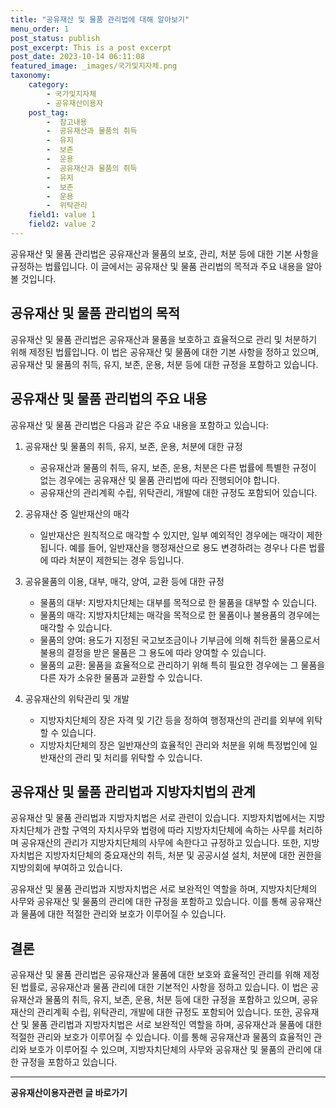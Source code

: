 ```yaml
---
title: "공유재산 및 물품 관리법에 대해 알아보기"
menu_order: 1
post_status: publish
post_excerpt: This is a post excerpt
post_date: 2023-10-14 06:11:08
featured_image: _images/국가및지자체.png
taxonomy:
    category:
        - 국가및지자체
        - 공유재산이용자
    post_tag:
        -  참고내용
        -  공유재산과 물품의 취득
        -  유지
        -  보존
        -  운용
        -  공유재산과 물품의 취득
        -  유지
        -  보존
        -  운용
        -  위탁관리
    field1: value 1
    field2: value 2
---
```



 공유재산 및 물품 관리법은 공유재산과 물품의 보호, 관리, 처분 등에 대한 기본 사항을 규정하는 법률입니다. 이 글에서는 공유재산 및 물품 관리법의 목적과 주요 내용을 알아볼 것입니다.

##  공유재산 및 물품 관리법의 목적

공유재산 및 물품 관리법은 공유재산과 물품을 보호하고 효율적으로 관리 및 처분하기 위해 제정된 법률입니다. 이 법은 공유재산 및 물품에 대한 기본 사항을 정하고 있으며, 공유재산 및 물품의 취득, 유지, 보존, 운용, 처분 등에 대한 규정을 포함하고 있습니다.

##  공유재산 및 물품 관리법의 주요 내용

공유재산 및 물품 관리법은 다음과 같은 주요 내용을 포함하고 있습니다:

1. 공유재산 및 물품의 취득, 유지, 보존, 운용, 처분에 대한 규정
   - 공유재산과 물품의 취득, 유지, 보존, 운용, 처분은 다른 법률에 특별한 규정이 없는 경우에는 공유재산 및 물품 관리법에 따라 진행되어야 합니다.
   - 공유재산의 관리계획 수립, 위탁관리, 개발에 대한 규정도 포함되어 있습니다.

2. 공유재산 중 일반재산의 매각
   - 일반재산은 원칙적으로 매각할 수 있지만, 일부 예외적인 경우에는 매각이 제한됩니다. 예를 들어, 일반재산을 행정재산으로 용도 변경하려는 경우나 다른 법률에 따라 처분이 제한되는 경우 등입니다.

3. 공유물품의 이용, 대부, 매각, 양여, 교환 등에 대한 규정
   - 물품의 대부: 지방자치단체는 대부를 목적으로 한 물품을 대부할 수 있습니다.
   - 물품의 매각: 지방자치단체는 매각을 목적으로 한 물품이나 불용품의 경우에는 매각할 수 있습니다.
   - 물품의 양여: 용도가 지정된 국고보조금이나 기부금에 의해 취득한 물품으로서 불용의 결정을 받은 물품은 그 용도에 따라 양여할 수 있습니다.
   - 물품의 교환: 물품을 효율적으로 관리하기 위해 특히 필요한 경우에는 그 물품을 다른 자가 소유한 물품과 교환할 수 있습니다.

4. 공유재산의 위탁관리 및 개발
   - 지방자치단체의 장은 자격 및 기간 등을 정하여 행정재산의 관리를 외부에 위탁할 수 있습니다.
   - 지방자치단체의 장은 일반재산의 효율적인 관리와 처분을 위해 특정법인에 일반재산의 관리 및 처리를 위탁할 수 있습니다.

##  공유재산 및 물품 관리법과 지방자치법의 관계

공유재산 및 물품 관리법과 지방자치법은 서로 관련이 있습니다. 지방자치법에서는 지방자치단체가 관할 구역의 자치사무와 법령에 따라 지방자치단체에 속하는 사무를 처리하며 공유재산의 관리가 지방자치단체의 사무에 속한다고 규정하고 있습니다. 또한, 지방자치법은 지방자치단체의 중요재산의 취득, 처분 및 공공시설 설치, 처분에 대한 권한을 지방의회에 부여하고 있습니다.

공유재산 및 물품 관리법과 지방자치법은 서로 보완적인 역할을 하며, 지방자치단체의 사무와 공유재산 및 물품의 관리에 대한 규정을 포함하고 있습니다. 이를 통해 공유재산과 물품에 대한 적절한 관리와 보호가 이루어질 수 있습니다.

## 결론

공유재산 및 물품 관리법은 공유재산과 물품에 대한 보호와 효율적인 관리를 위해 제정된 법률로, 공유재산과 물품 관리에 대한 기본적인 사항을 정하고 있습니다. 이 법은 공유재산과 물품의 취득, 유지, 보존, 운용, 처분 등에 대한 규정을 포함하고 있으며, 공유재산의 관리계획 수립, 위탁관리, 개발에 대한 규정도 포함되어 있습니다. 또한, 공유재산 및 물품 관리법과 지방자치법은 서로 보완적인 역할을 하며, 공유재산과 물품에 대한 적절한 관리와 보호가 이루어질 수 있습니다. 이를 통해 공유재산과 물품의 효율적인 관리와 보호가 이루어질 수 있으며, 지방자치단체의 사무와 공유재산 및 물품의 관리에 대한 규정을 포함하고 있습니다.


<!-- wp:separator -->
<hr class="wp-block-separator has-alpha-channel-opacity"/>
<!-- /wp:separator -->
<!-- wp:group {"backgroundColor":"base","layout":{"type":"constrained"}} -->
<div class="wp-block-group has-base-background-color has-background">
<!-- wp:paragraph {"align":"center","fontSize":"large"} -->
<p class="has-text-align-center has-large-font-size"><strong>공유재산이용자관련 글 바로가기</strong></p>
<!-- /wp:paragraph -->


<!-- wp:latest-posts{"categories": [{"id": 1570, "count": 100, "description": "", "link": "https://uknowlaw.com/category/%ea%b3%b5%ec%9c%a0%ec%9e%ac%ec%82%b0%ec%9d%b4%ec%9a%a9%ec%9e%90/", "name": "공유재산이용자", "slug": "공유재산이용자", "taxonomy": "category", "parent": 0, "meta": [],"_links":{"self":[{"href":"https://uknowlaw.com/wp-json/wp/v2/categories/1570"}],"collection":[{"href":"https://uknowlaw.com/wp-json/wp/v2/categories"}],"about":[{"href":"https://uknowlaw.com/wp-json/wp/v2/taxonomies/category"}],"wp:post_type":[{"href":"https://uknowlaw.com/wp-json/wp/v2/posts?categories=1570"}],"curies":[{"name":"wp","href":"https://api.w.org/{rel}","templated":true}]}}],"postsToShow":100,"excerptLength":28,"postLayout":"grid","columns":2,"featuredImageAlign":"left","featuredImageSizeSlug":"large","fontSize":"medium"} /-->
</div>
<!-- /wp:group -->
    